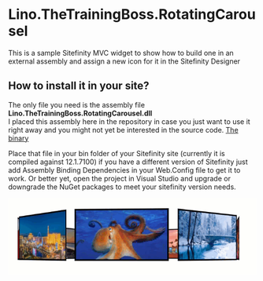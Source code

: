 # Lino.TheTrainingBoss.RotatingCarousel
This is a sample Sitefinity MVC widget to show how to build one in an external assembly and assign a new icon for it in the Sitefinity Designer

How to install it in your site?
-------------------------------
The only file you need is the assembly file **Lino.TheTrainingBoss.RotatingCarousel.dll**  
I placed this assembly here in the repository in case you just want to use it right away and you might not yet be interested in the source code.
[The binary](https://github.com/TheTrainingBoss/Lino.TheTrainingBoss.RotatingCarousel/blob/master/Binary%20Release/Lino.TheTrainingBoss.RotatingCarousel.dll)

Place that file in your bin folder of your Sitefinity site (currently it is compiled against 12.1.7100)  if you have a different version of Sitefinity just add Assembly Binding Dependencies in your Web.Config file to get it to work.
Or better yet, open the project in Visual Studio and upgrade or downgrade the NuGet packages to meet your sitefinity version needs.

![](./VideoGIF/RotatingCarousel.gif)

